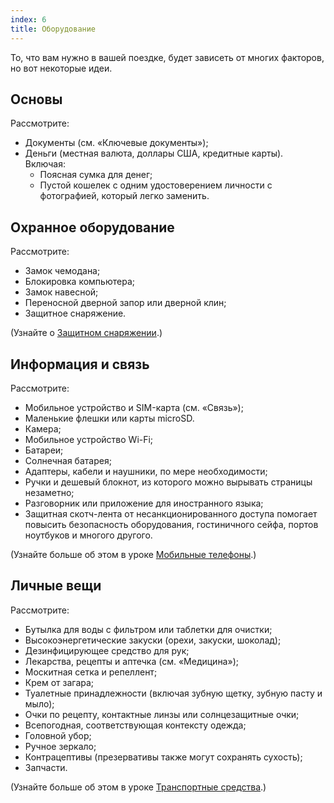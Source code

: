 ```yaml
---
index: 6
title: Оборудование
---
```

То, что вам нужно в вашей поездке, будет зависеть от многих факторов, но вот некоторые идеи.

## Основы

Рассмотрите:

*   Документы (см. «Ключевые документы»);
*   Деньги (местная валюта, доллары США, кредитные карты). Включая:
    * Поясная сумка для денег;
    * Пустой кошелек с одним удостоверением личности с фотографией, который легко заменить.

## Охранное оборудование

Рассмотрите:

*   Замок чемодана;
*   Блокировка компьютера;
*   Замок навесной;
*   Переносной дверной запор или дверной клин;
*   Защитное снаряжение.

(Узнайте о [Защитном снаряжении](umbrella://travel/protective-equipment).)

## Информация и связь

Рассмотрите:

*   Мобильное устройство и SIM-карта (см. «Связь»);
*   Маленькие флешки или карты microSD.
*   Камера;
*   Мобильное устройство Wi-Fi;
*   Батареи;
*   Солнечная батарея;
*   Адаптеры, кабели и наушники, по мере необходимости;
*   Ручки и дешевый блокнот, из которого можно вырывать страницы незаметно;
*   Разговорник или приложение для иностранного языка;
*   Защитная скотч-лента от несанкционированного доступа помогает повысить безопасность оборудования, гостиничного сейфа, портов ноутбуков и многого другого.

(Узнайте больше об этом в уроке [Мобильные телефоны](umbrella://communications/mobile-phones/beginner).)

## Личные вещи

Рассмотрите:

*   Бутылка для воды с фильтром или таблетки для очистки;
*   Высокоэнергетические закуски (орехи, закуски, шоколад);
*   Дезинфицирующее средство для рук;
*   Лекарства, рецепты и аптечка (см. «Медицина»);
*   Москитная сетка и репеллент;
*   Крем от загара;
*   Туалетные принадлежности (включая зубную щетку, зубную пасту и мыло);
*   Очки по рецепту, контактные линзы или солнцезащитные очки;
*   Всепогодная, соответствующая контексту одежда;
*   Головной убор;
*   Ручное зеркало;
*   Контрацептивы (презервативы также могут сохранять сухость);
*   Запчасти.

(Узнайте больше об этом в уроке [Транспортные средства](umbrella://travel/vehicles).)